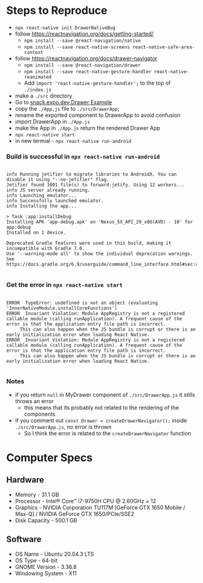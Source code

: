 # Steps to Reproduce

- `npx react-native init DrawerNativeBug`
- follow https://reactnavigation.org/docs/getting-started/
  - `npm install --save @react-navigation/native`
  - `npm install --save react-native-screens react-native-safe-area-context`
- follow https://reactnavigation.org/docs/drawer-navigator
  - `npm install --save @react-navigation/drawer`
  - `npm install --save react-native-gesture-handler react-native-reanimated`
  - Add `import 'react-native-gesture-handler';` to the top of `./index.js`
- make a `./src` directory
- Go to [snack.expo.dev Drawer Example](https://snack.expo.io/?platform=android&name=Getting%20started%20%7C%20React%20Navigation&dependencies=%40expo%2Fvector-icons%40*%2C%40react-native-community%2Fmasked-view%40*%2Creact-native-gesture-handler%40*%2Creact-native-pager-view%40*%2Creact-native-paper%40%5E4.7.2%2Creact-native-reanimated%40*%2Creact-native-safe-area-context%40*%2Creact-native-screens%40*%2Creact-native-tab-view%40%5E3.0.0%2C%40react-navigation%2Fbottom-tabs%406.0.4%2C%40react-navigation%2Fdrawer%406.1.3%2C%40react-navigation%2Felements%401.0.4%2C%40react-navigation%2Fmaterial-bottom-tabs%406.0.4%2C%40react-navigation%2Fmaterial-top-tabs%406.0.2%2C%40react-navigation%2Fnative-stack%406.0.5%2C%40react-navigation%2Fnative%406.0.2%2C%40react-navigation%2Fstack%406.0.6&hideQueryParams=true&sourceUrl=https%3A%2F%2Freactnavigation.org%2Fexamples%2F6.x%2Fsimple-drawer.js)
- copy the `./App,js` file to `./src/DrawerApp`;
- rename the exported component to DrawerApp to avoid confusion
- import DrawerApp in `./App.js`
- make the App in `./App.js` return the rendered Drawer App
- `npx react-native start`
- in new termial - `npx react-native run-android`


### Build is successful in `npx react-native run-android`

```

info Running jetifier to migrate libraries to AndroidX. You can disable it using "--no-jetifier" flag.
Jetifier found 1001 file(s) to forward-jetify. Using 12 workers...
info JS server already running.
info Launching emulator...
info Successfully launched emulator.
info Installing the app...

> Task :app:installDebug
Installing APK 'app-debug.apk' on 'Nexus_5X_API_29_x86(AVD) - 10' for app:debug
Installed on 1 device.

Deprecated Gradle features were used in this build, making it incompatible with Gradle 7.0.
Use '--warning-mode all' to show the individual deprecation warnings.
See https://docs.gradle.org/6.9/userguide/command_line_interface.html#sec:command_line_warnings


```


### Get the error in `npx react-native start`

```

ERROR  TypeError: undefined is not an object (evaluating 'InnerNativeModule.installCoreFunctions')
ERROR  Invariant Violation: Module AppRegistry is not a registered callable module (calling runApplication). A frequent cause of the error is that the application entry file path is incorrect.
     This can also happen when the JS bundle is corrupt or there is an early initialization error when loading React Native.
ERROR  Invariant Violation: Module AppRegistry is not a registered callable module (calling runApplication). A frequent cause of the error is that the application entry file path is incorrect.
     This can also happen when the JS bundle is corrupt or there is an early initialization error when loading React Native.


```


### Notes

- if you return `null` in MyDrawer component of `./src/DrawerApp.js` it stills throws an error
  - this means that its probably not related to the rendering of the components
- if you comment out `const Drawer = createDrawerNavigator();` inside `./src/DrawerApp.js`, no error is thrown
  - So I think the error is related to the `createDrawerNavigator` function

# Computer Specs

## Hardware

- Memory - 31.1 GB
- Processor - Intel® Core™ i7-9750H CPU @ 2.60GHz × 12
- Graphics - NVIDIA Corporation TU117M [GeForce GTX 1650 Mobile / Max-Q] / NVIDIA GeForce GTX 1650/PCIe/SSE2
- Disk Capacity - 500.1 GB

## Software

- OS Name - Ubuntu 20.04.3 LTS
- OS Type - 64-bit
- GNOME Version - 3.36.8
- Windowing System - X11
